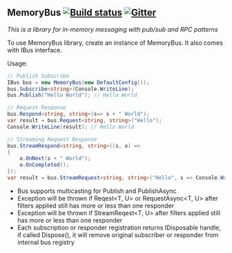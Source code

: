 ﻿MemoryBus [![Build status](https://ci.appveyor.com/api/projects/status/me2ruo9ph65s1nl3?svg=true)](https://ci.appveyor.com/project/Vasiliauskas/memorybus) [![Gitter](https://badges.gitter.im/Vasiliauskas/MemoryBus.svg)](https://gitter.im/Vasiliauskas/MemoryBus?utm_source=badge&utm_medium=badge&utm_campaign=pr-badge)
--------------

_This is a library for in-memory messaging with pub/sub and RPC patterns_

To use MemoryBus library, create an instance of MemoryBus. It also comes with IBus interface.

Usage:
```c#
// Publish Subscribe
IBus bus = new MemoryBus(new DefaultConfig());
bus.Subscribe<string>(Console.WriteLine);
bus.Publish("Hello World"); // Hello World

// Request Response
bus.Respond<string, string>(s=> s + " World");
var result = bus.Request<string, string>("Hello");
Console.WriteLine(result); // Hello World

// Streaming Request Response
bus.StreamRespond<string, string>((s, o) => 
{ 
	o.OnNext(s + " World");
	o.OnCompleted();
});
var result = bus.StreamRequest<string, string>("Hello", s => Console.WriteLine(s)); // Hello World
```

* Bus supports multicasting for Publish<T> and PublishAsync<T>
* Exception will be thrown if Reqest<T, U> or RequestAsync<T, U> after filters applied still has more or less than one responder
* Exception will be thrown if StreamReqest<T, U> after filters applied still has more or less than one responder
* Each subscription or responder registration returns IDisposable handle, if called Dispose(), it will remove original subscriber or responder from internal bus registry
